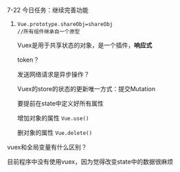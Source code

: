7-22 今日任务：继续完善功能

1. ```vue
   Vue.prototype.shareObj=shareObj
   //所有组件继承自一个原型
   ```

   Vuex是用于共享状态的对象，是一个插件，**响应式**

   token？

   发送网络请求是异步操作？

   Vuex的store的状态的更新唯一方式：提交Mutation

   要提前在state中定义好所有属性

   增加对象的属性 `Vue.use()`

   删对象的属性 `Vue.delete()`

vuex和全局变量有什么区别？

目前程序中没有使用vuex，因为觉得改变state中的数据很麻烦